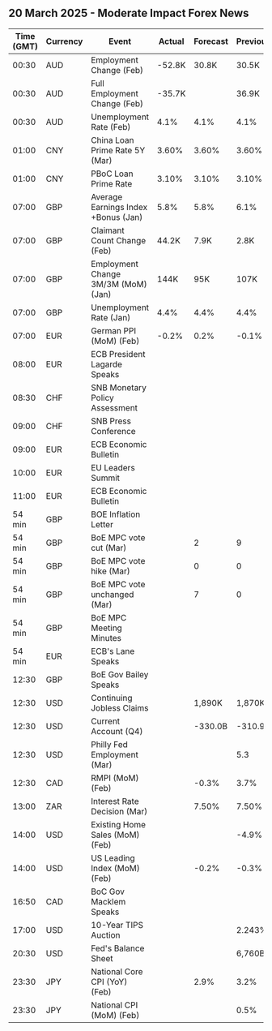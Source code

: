 ## 20 March 2025 - Moderate Impact Forex News

| Time (GMT) | Currency | Event | Actual | Forecast | Previous |
|------|----------|-------|--------|----------|----------|
| 00:30 | AUD | Employment Change (Feb) | -52.8K | 30.8K | 30.5K |
| 00:30 | AUD | Full Employment Change (Feb) | -35.7K |  | 36.9K |
| 00:30 | AUD | Unemployment Rate (Feb) | 4.1% | 4.1% | 4.1% |
| 01:00 | CNY | China Loan Prime Rate 5Y (Mar) | 3.60% | 3.60% | 3.60% |
| 01:00 | CNY | PBoC Loan Prime Rate | 3.10% | 3.10% | 3.10% |
| 07:00 | GBP | Average Earnings Index +Bonus (Jan) | 5.8% | 5.8% | 6.1% |
| 07:00 | GBP | Claimant Count Change (Feb) | 44.2K | 7.9K | 2.8K |
| 07:00 | GBP | Employment Change 3M/3M (MoM) (Jan) | 144K | 95K | 107K |
| 07:00 | GBP | Unemployment Rate (Jan) | 4.4% | 4.4% | 4.4% |
| 07:00 | EUR | German PPI (MoM) (Feb) | -0.2% | 0.2% | -0.1% |
| 08:00 | EUR | ECB President Lagarde Speaks |  |  |  |
| 08:30 | CHF | SNB Monetary Policy Assessment |  |  |  |
| 09:00 | CHF | SNB Press Conference |  |  |  |
| 09:00 | EUR | ECB Economic Bulletin |  |  |  |
| 10:00 | EUR | EU Leaders Summit |  |  |  |
| 11:00 | EUR | ECB Economic Bulletin |  |  |  |
| 54 min | GBP | BOE Inflation Letter |  |  |  |
| 54 min | GBP | BoE MPC vote cut (Mar) |  | 2 | 9 |
| 54 min | GBP | BoE MPC vote hike (Mar) |  | 0 | 0 |
| 54 min | GBP | BoE MPC vote unchanged (Mar) |  | 7 | 0 |
| 54 min | GBP | BoE MPC Meeting Minutes |  |  |  |
| 54 min | EUR | ECB's Lane Speaks |  |  |  |
| 12:30 | GBP | BoE Gov Bailey Speaks |  |  |  |
| 12:30 | USD | Continuing Jobless Claims |  | 1,890K | 1,870K |
| 12:30 | USD | Current Account (Q4) |  | -330.0B | -310.9B |
| 12:30 | USD | Philly Fed Employment (Mar) |  |  | 5.3 |
| 12:30 | CAD | RMPI (MoM) (Feb) |  | -0.3% | 3.7% |
| 13:00 | ZAR | Interest Rate Decision (Mar) |  | 7.50% | 7.50% |
| 14:00 | USD | Existing Home Sales (MoM) (Feb) |  |  | -4.9% |
| 14:00 | USD | US Leading Index (MoM) (Feb) |  | -0.2% | -0.3% |
| 16:50 | CAD | BoC Gov Macklem Speaks |  |  |  |
| 17:00 | USD | 10-Year TIPS Auction |  |  | 2.243% |
| 20:30 | USD | Fed's Balance Sheet |  |  | 6,760B |
| 23:30 | JPY | National Core CPI (YoY) (Feb) |  | 2.9% | 3.2% |
| 23:30 | JPY | National CPI (MoM) (Feb) |  |  | 0.5% |
